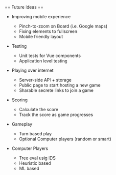 

== Future Ideas ==

* Improving mobile experience
  * Pinch-to-zoom on Board (i.e. Google maps)
  * Fixing elements to fullscreen
  * Mobile friendly layout

* Testing
  * Unit tests for Vue components
  * Application level testing

* Playing over internet
  * Server-side API + storage
  * Public page to start hosting a new game
  * Sharable secrete links to join a game

* Scoring
  * Calculate the score
  * Track the score as game progresses

* Gameplay
  * Turn based play
  * Optional Computer players (random or smart)

* Computer Players
  * Tree eval usig IDS
  * Heuristic based
  * ML based
